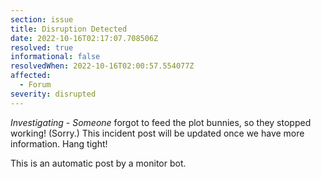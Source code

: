```yaml
---
section: issue
title: Disruption Detected
date: 2022-10-16T02:17:07.708506Z
resolved: true
informational: false
resolvedWhen: 2022-10-16T02:00:57.554077Z
affected:
  - Forum
severity: disrupted
---
```

*Investigating* - _Someone_ forgot to feed the plot bunnies, so they stopped working! (Sorry.) This incident post will be updated once we have more information. Hang tight!

This is an automatic post by a monitor bot.
        